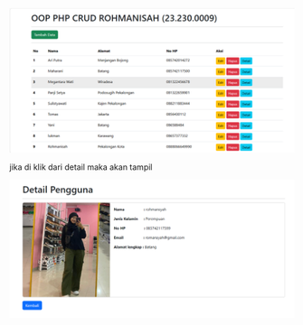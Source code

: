 ![alt text](https://github.com/rohma2309/PHP_CRUD/blob/main/Screenshot%202024-10-20%20145145.png?raw=true)

jika di klik dari detail maka akan tampil

![alt text](https://github.com/rohma2309/PHP_CRUD/blob/main/Screenshot%202024-10-20%20145220.png?raw=true)
